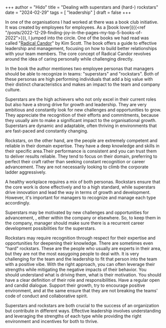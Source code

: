 +++
author = "Hido"
title = "Dealing with superstars and (hard-) rockstars"
date = "2024-02-29"
tags = [
  "leadership"
]
draft = false
+++

In one of the organisations I had worked at there was a book club initiative. It was created by employees for employees. As a [book lover]({{<ref "/posts/2022-12-29-finding-joy-in-the-pages-my-top-5-books-of-2022">}}), I jumped into the circle. One of the books we had read was called "[Radical Candor](https://www.goodreads.com/en/book/show/29939161)" by Kim Scott. The book offers a guide to effective leadership and management, focusing on how to build better relationships with your team members. The core concept of Radical Candor revolves around the idea of caring personally while challenging directly. 

In the book the author mentiones two employee personas that managers should be able to recognize in teams: "superstars" and "rockstars". Both of these personas are high performing individuals that add a big value with their distinct characteristics and makes an impact to the team and company culture.

Superstars are the high achievers who not only excel in their current roles but also have a strong drive for growth and leadership. They are very ambitious and constantly look for new challenges and opportunities to grow. They appreciate the recognition of their efforts and commitments, because they usually aim to make a significant impact to the organisational growth. Superstars are dynamic and adaptable, often thriving in environments that are fast-paced and constantly changing.

Rockstars, on the other hand, are the people are extremely competent and reliable in their domain expertise. They have a deep knowledge and skills in their specific area.Their performance is consistent and you can trust them to deliver results reliable. They tend to focus on their domain, preferring to perfect their craft rather than seeking constant recognition or career advancement. They are not necessarily looking to climb the corporate ladder aggressively.

A healthy workplace requires a mix of both personas. Rockstars ensure that the core work is done effectively and to a high standard, while superstars drive innovation and lead the way in terms of growth and development. However, it's important for managers to recognize and manage each type accordingly.

Superstars may be motivated by new challenges and opportunities for advancement, , either within the company or elsewhere. So, to keep them in the company, manager should make sure there is a recurrent career development possibilities for the superstars. 

Rockstars may require recognition through respect for their expertise and opportunities for deepening their knowledge. There are sometimes even "hard" rockstars. These are the people who usually are experts in their area, but they are not the most easygoing people to deal with. It is very challenging for the team and the leadership to fit that person into the team with a positive vibe. With the right approach, you can often leverage their strengths while mitigating the negative impacts of their behavior. You should understand what is driving them, what is their motivation. You should have a clear definition of their role and responsibilities. Have a regular open and candid dialogue. Support their growth, try to  encourage positive environment, and at the same ensure that they are not breaking the teams' code of conduct and collaborative spirit. 

Superstars and rockstars are both crucial to the success of an organization but contribute in different ways. Effective leadership involves understanding and leveraging the strengths of each type while providing the right environment and incentives for both to thrive.
